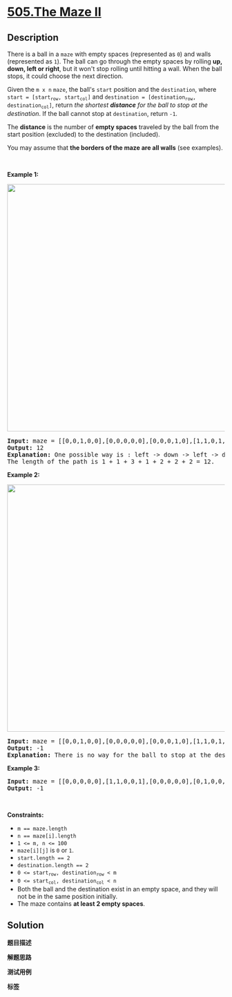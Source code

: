 # [505.The Maze II](https://leetcode.com/problems/the-maze-ii/description/)

## Description

<p>There is a ball in a <code>maze</code> with empty spaces (represented as <code>0</code>) and walls (represented as <code>1</code>). The ball can go through the empty spaces by rolling <strong>up, down, left or right</strong>, but it won&#39;t stop rolling until hitting a wall. When the ball stops, it could choose the next direction.</p>

<p>Given the <code>m x n</code> <code>maze</code>, the ball&#39;s <code>start</code> position and the <code>destination</code>, where <code>start = [start<sub>row</sub>, start<sub>col</sub>]</code> and <code>destination = [destination<sub>row</sub>, destination<sub>col</sub>]</code>, return <em>the shortest <strong>distance</strong> for the ball to stop at the destination</em>. If the ball cannot stop at <code>destination</code>, return <code>-1</code>.</p>

<p>The <strong>distance</strong> is the number of <strong>empty spaces</strong> traveled by the ball from the start position (excluded) to the destination (included).</p>

<p>You may assume that <strong>the borders of the maze are all walls</strong> (see examples).</p>

<p>&nbsp;</p>
<p><strong class="example">Example 1:</strong></p>
<img alt="" src="https://fastly.jsdelivr.net/gh/doocs/leetcode@main/solution/0500-0599/0505.The%20Maze%20II/images/maze1-1-grid.jpg" style="width: 573px; height: 573px;" />
<pre>
<strong>Input:</strong> maze = [[0,0,1,0,0],[0,0,0,0,0],[0,0,0,1,0],[1,1,0,1,1],[0,0,0,0,0]], start = [0,4], destination = [4,4]
<strong>Output:</strong> 12
<strong>Explanation:</strong> One possible way is : left -&gt; down -&gt; left -&gt; down -&gt; right -&gt; down -&gt; right.
The length of the path is 1 + 1 + 3 + 1 + 2 + 2 + 2 = 12.
</pre>

<p><strong class="example">Example 2:</strong></p>
<img alt="" src="https://fastly.jsdelivr.net/gh/doocs/leetcode@main/solution/0500-0599/0505.The%20Maze%20II/images/maze1-2-grid.jpg" style="width: 573px; height: 573px;" />
<pre>
<strong>Input:</strong> maze = [[0,0,1,0,0],[0,0,0,0,0],[0,0,0,1,0],[1,1,0,1,1],[0,0,0,0,0]], start = [0,4], destination = [3,2]
<strong>Output:</strong> -1
<strong>Explanation:</strong> There is no way for the ball to stop at the destination. Notice that you can pass through the destination but you cannot stop there.
</pre>

<p><strong class="example">Example 3:</strong></p>

<pre>
<strong>Input:</strong> maze = [[0,0,0,0,0],[1,1,0,0,1],[0,0,0,0,0],[0,1,0,0,1],[0,1,0,0,0]], start = [4,3], destination = [0,1]
<strong>Output:</strong> -1
</pre>

<p>&nbsp;</p>
<p><strong>Constraints:</strong></p>

<ul>
  <li><code>m == maze.length</code></li>
  <li><code>n == maze[i].length</code></li>
  <li><code>1 &lt;= m, n &lt;= 100</code></li>
  <li><code>maze[i][j]</code> is <code>0</code> or <code>1</code>.</li>
  <li><code>start.length == 2</code></li>
  <li><code>destination.length == 2</code></li>
  <li><code>0 &lt;= start<sub>row</sub>, destination<sub>row</sub> &lt; m</code></li>
  <li><code>0 &lt;= start<sub>col</sub>, destination<sub>col</sub> &lt; n</code></li>
  <li>Both the ball and the destination exist in an empty space, and they will not be in the same position initially.</li>
  <li>The maze contains <strong>at least 2 empty spaces</strong>.</li>
</ul>

## Solution

**题目描述**

**解题思路**

**测试用例**

**标签**

